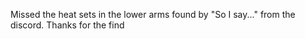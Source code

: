 
Missed the heat sets in the lower arms found by "So I say..." from the discord. Thanks for the find
